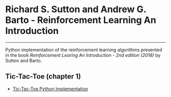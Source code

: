 # Richard S. Sutton and Andrew G. Barto - Reinforcement Learning An Introduction 
---
Python implementation of the reinforcement learning algorithms presented in the book *Reinforcement Learing An Introduction - 2nd edition (2018)* by Sutton and Barto.

## Tic-Tac-Toe (chapter 1)
- [Tic-Tac-Toe Python Implementation](https://medium.com/@zhangyue9306/reinforcement-learning-implement-tictactoe-189582bea542)
